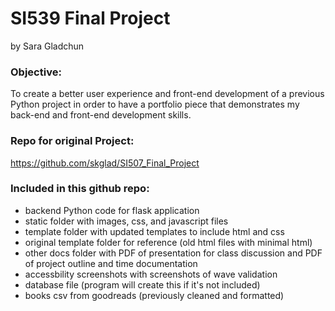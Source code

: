 # SI539 Final Project

by Sara Gladchun

### Objective: 
To create a better user experience and front-end development of a previous Python project in order to have a portfolio piece that demonstrates my back-end and front-end development skills.

### Repo for original Project: 
https://github.com/skglad/SI507_Final_Project

### Included in this github repo:
- backend Python code for flask application
- static folder with images, css, and javascript files
- template folder with updated templates to include html and css
- original template folder for reference (old html files with minimal html)
- other docs folder with PDF of presentation for class discussion and PDF of project outline and time documentation
- accessbility screenshots with screenshots of wave validation
- database file (program will create this if it's not included)
- books csv from goodreads (previously cleaned and formatted)
